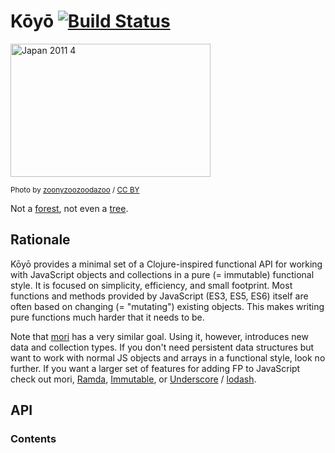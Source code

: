 # Kōyō [![Build Status](https://travis-ci.org/rksm/koyo.svg?branch=master)](https://travis-ci.org/rksm/koyo)

<a href="https://www.flickr.com/photos/zoonyzoozoodazoo/7024866637/in/photolist-bGLh7i-hGvkK9-aoLx7-5QUFWb-65LNS-aVYRS-992Pf8-fPJinw-94P1KG-8Rsbp-aVYQX-aKqXNB-9dTBnh-qqv35f-qqv2yA-aTxBgX-94KSoM-65LT5-65LR7-fPHQey-hxWycX-aFTgk-bVSYZ-995Xx3-aU3tJV-4aQvHW-995YoJ-i1EW5L-nTvnpH-nTvnq4-nBiZyo-nBiUsH-nBjQeD-nBjQei-nBjeYC-nRL5mm-8zVHXJ-8zSxBX-7jU7Fj-7f63ng-992RSg-995US5-995QVG-3mtAJ-3mtzL-7jUah1-992JJk-i1FmmH-fPrymt-akYxi" title="Japan 2011 4" target="_blank"><img src="https://farm8.staticflickr.com/7225/7024866637_3d7f1a1d67_n.jpg" width="320" height="213" alt="Japan 2011 4"></a>

<sub>Photo by <a href="">zoonyzoozoodazoo</a> / <a href="https://creativecommons.org/licenses/by-sa/2.0/">CC BY</a></sub>

Not a [forest](https://github.com/swannodette/mori), not even a
[tree](http://ki-lang.org/).

## Rationale

Kōyō provides a minimal set of a Clojure-inspired functional API for working with JavaScript objects and collections in a pure (= immutable) functional style.  It is focused on simplicity, efficiency, and small footprint.  Most functions and methods provided by JavaScript (ES3, ES5, ES6) itself are often based on changing (= "mutating") existing objects.  This makes writing pure functions much harder that it needs to be.

Note that [mori](https://github.com/swannodette/mori) has a very similar goal.  Using it, however, introduces new data and collection types.  If you don't need persistent data structures but want to work with normal JS objects and arrays in a functional style, look no further.  If you want a larger set of features for adding FP to JavaScript check out mori, [Ramda](http://ramdajs.com/), [Immutable](https://facebook.github.io/immutable-js/), or [Underscore](http://underscorejs.org/) / [lodash](https://lodash.com/).


## API

<!---DOC_GENERATED_START--->
### Contents




<!---DOC_GENERATED_END--->
